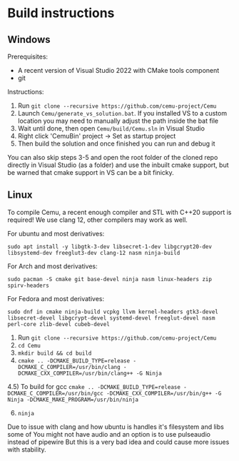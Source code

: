 # Build instructions

## Windows

Prerequisites:
- A recent version of Visual Studio 2022 with CMake tools component
- git

Instructions:

1) Run `git clone --recursive https://github.com/cemu-project/Cemu`
2) Launch `Cemu/generate_vs_solution.bat`. If you installed VS to a custom location you may need to manually adjust the path inside the bat file
3) Wait until done, then open `Cemu/build/Cemu.sln` in Visual Studio
4) Right click 'CemuBin' project -> Set as startup project
5) Then build the solution and once finished you can run and debug it

You can also skip steps 3-5 and open the root folder of the cloned repo directly in Visual Studio (as a folder) and use the inbuilt cmake support, but be warned that cmake support in VS can be a bit finicky.

## Linux

To compile Cemu, a recent enough compiler and STL with C++20 support is required! We use clang 12, other compilers may work as well.

For ubuntu and most derivatives:


`sudo apt install -y libgtk-3-dev libsecret-1-dev libgcrypt20-dev libsystemd-dev freeglut3-dev clang-12 nasm ninja-build`

For Arch and most derivatives:

`sudo pacman -S cmake git base-devel ninja nasm linux-headers zip spirv-headers`


For Fedora and most derivatives:

`sudo dnf in cmake ninja-build vcpkg llvm kernel-headers gtk3-devel libsecret-devel libgcrypt-devel systemd-devel freeglut-devel nasm perl-core zlib-devel cubeb-devel`

1) Run `git clone --recursive https://github.com/cemu-project/Cemu`
2) `cd Cemu`
3) `mkdir build && cd build`
4) `cmake .. -DCMAKE_BUILD_TYPE=release -DCMAKE_C_COMPILER=/usr/bin/clang -DCMAKE_CXX_COMPILER=/usr/bin/clang++ -G Ninja`

4.5) To build for gcc `cmake .. -DCMAKE_BUILD_TYPE=release -DCMAKE_C_COMPILER=/usr/bin/gcc -DCMAKE_CXX_COMPILER=/usr/bin/g++ -G Ninja -DCMAKE_MAKE_PROGRAM=/usr/bin/ninja`

6) `ninja`

Due to issue with clang and how ubuntu is handles it's filesystem and libs some of
You might not have audio and an option is to use pulseaudio instead of pipewire 
But this is a very bad idea and could cause more issues with stability. 

